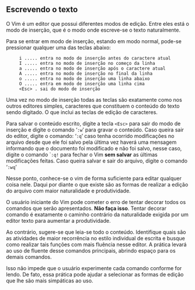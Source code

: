 Escrevendo o texto
------------------

O Vim é um editor que possui diferentes modos de edição. Entre eles está
o modo de inserção, que é o modo onde escreve-se o texto naturalmente.

Para se entrar em modo de inserção, estando em modo normal, pode-se
pressionar qualquer uma das teclas abaixo:

         i ..... entra no modo de inserção antes do caractere atual
         I ..... entra no modo de inserção no começo da linha
         a ..... entra no modo de inserção após o caractere atual
         A ..... entra no modo de inserção no final da linha
         o ..... entra no modo de inserção uma linha abaixo
         O ..... entra em modo de inserção uma linha cima
         <Esc> . sai do modo de inserção

Uma vez no modo de inserção todas as teclas são exatamente como nos
outros editores simples, caracteres que constituem o conteúdo do texto
sendo digitado. O que inclui as teclas de edição de caracteres.

Para salvar o conteúdo escrito, digite a tecla `<Esc>` para sair do modo
de inserção e digite o comando ‘`:w`’ para gravar o conteúdo. Caso
queira sair do editor, digite o comando: ‘`:q`’ caso tenha ocorrido
modificações no arquivo desde que ele foi salvo pela última vez haverá
uma mensagem informando que o documento foi modificado e não foi salvo,
nesse caso, digite o comando \``:q!` para fechar o Vim **sem
salvar** as últimas modificações feitas. Caso queira salvar e
sair do arquivo, digite o comando ‘`:wq`’

Nesse ponto, conhece-se o vim de forma suficiente para editar qualquer
coisa nele. Daqui por diante o que existe são as formas de realizar a
edição do arquivo com maior naturalidade e produtividade.

O usuário iniciante do Vim pode cometer o erro de tentar decorar todos
os comandos que serão apresentados. **Não faça isso**.
Tentar decorar comando é exatamente o caminho contrário da naturalidade
exigida por um editor texto para aumentar a produtividade.

Ao contrário, sugere-se que leia-se todo o conteúdo. Identifique quais
são as atividades de maior recorrência no estilo individual de escrita e
busque como realizar tais funções com mais fluência nesse editor. A
prática levará ao uso de fluente desse comandos principais, abrindo
espaço para os demais comandos.

Isso não impede que o usuário experimente cada comando conforme for
lendo. De fato, essa prática pode ajudar a selecionar as formas de
edição que lhe são mais simpáticas ao uso.


